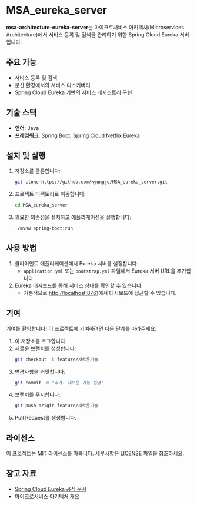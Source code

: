 # MSA_eureka_server

**msa-architecture-eureka-server**는 마이크로서비스 아키텍처(Microservices Architecture)에서 서비스 등록 및 검색을 관리하기 위한 Spring Cloud Eureka 서버입니다.

## 주요 기능

- 서비스 등록 및 검색
- 분산 환경에서의 서비스 디스커버리
- Spring Cloud Eureka 기반의 서비스 레지스트리 구현

## 기술 스택

- **언어**: Java
- **프레임워크**: Spring Boot, Spring Cloud Netflix Eureka

## 설치 및 실행

1. 저장소를 클론합니다:
   ```bash
   git clone https://github.com/kyungje/MSA_eureka_server.git
   ```
2. 프로젝트 디렉토리로 이동합니다:
   ```bash
   cd MSA_eureka_server
   ```
3. 필요한 의존성을 설치하고 애플리케이션을 실행합니다:
   ```bash
   ./mvnw spring-boot:run
   ```

## 사용 방법

1. 클라이언트 애플리케이션에서 Eureka 서버를 설정합니다.
   - `application.yml` 또는 `bootstrap.yml` 파일에서 Eureka 서버 URL을 추가합니다.
2. Eureka 대시보드를 통해 서비스 상태를 확인할 수 있습니다.
   - 기본적으로 [http://localhost:8761](http://localhost:8761)에서 대시보드에 접근할 수 있습니다.

## 기여

기여를 환영합니다! 이 프로젝트에 기여하려면 다음 단계를 따라주세요:

1. 이 저장소를 포크합니다.
2. 새로운 브랜치를 생성합니다:
   ```bash
   git checkout -b feature/새로운기능
   ```
3. 변경사항을 커밋합니다:
   ```bash
   git commit -m "추가: 새로운 기능 설명"
   ```
4. 브랜치를 푸시합니다:
   ```bash
   git push origin feature/새로운기능
   ```
5. Pull Request를 생성합니다.

## 라이센스

이 프로젝트는 MIT 라이센스를 따릅니다. 세부사항은 [LICENSE](LICENSE) 파일을 참조하세요.

## 참고 자료

- [Spring Cloud Eureka 공식 문서](https://spring.io/projects/spring-cloud-netflix)
- [마이크로서비스 아키텍처 개요](https://martinfowler.com/articles/microservices.html)
```
